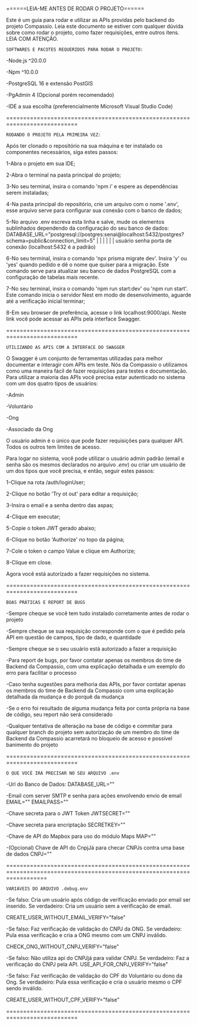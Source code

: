 ======LEIA-ME ANTES DE RODAR O PROJETO======

Este é um guia para rodar e utilizar as APIs providas pelo backend do projeto Compassio. Leia este documento se estiver com qualquer dúvida sobre como rodar o projeto, como fazer requisições, entre outros itens. LEIA COM ATENÇÃO.

    SOFTWARES E PACOTES REQUERIDOS PARA RODAR O PROJETO:

-Node.js ^20.0.0

-Npm ^10.0.0

-PostgreSQL 16 e extensão PostGIS

-PgAdmin 4 (Opcional porém recomendado)

-IDE a sua escolha (preferencialmente Microsoft Visual Studio Code)

===========================================================================

    RODANDO O PROJETO PELA PRIMEIRA VEZ:

Após ter clonado o repositório na sua máquina e ter instalado os componentes necessários, siga estes passos:

1-Abra o projeto em sua IDE;

2-Abra o terminal na pasta principal do projeto;

3-No seu terminal, insira o comando 'npm i' e espere as dependências serem instaladas;

4-Na pasta principal do repositório, crie um arquivo com o nome '.env', esse arquivo serve para configurar sua conexão com o banco de dados;

5-No arquivo .env escreva esta linha e salve, mude os elementos sublinhados dependendo da configuração do seu banco de dados: DATABASE_URL="postgresql://postgres:senai@localhost:5432/postgres?schema=public&connection_limit=5" | | | | | | usuário senha porta de conexão (localhost:5432 é a padrão)

6-No seu terminal, insira o comando 'npx prisma migrate dev'. Insira 'y' ou 'yes' quando pedido e dê o nome que quiser para a migração. Este comando serve para atualizar seu banco de dados PostgreSQL com a configuração de tabelas mais recente.

7-No seu terminal, insira o comando 'npm run start:dev' ou 'npm run start'. Este comando inicia o servidor Nest em modo de desenvolvimento, aguarde até a verificação inicial terminar;

8-Em seu browser de preferência, acesse o link localhost:9000/api. Neste link você pode acessar as APIs pela interface Swagger.

===========================================================================

    UTILIZANDO AS APIS COM A INTERFACE DO SWAGGER

O Swagger é um conjunto de ferramentas utilizadas para melhor documentar e interagir com APIs em teste. Nós da Compassio o utilizamos como uma maneira fácil de fazer requisições para testes e documentação. Para utilizar a maioria das APIs você precisa estar autenticado no sistema com um dos quatro tipos de usuários:

-Admin

-Voluntário

-Ong

-Associado da Ong

O usuário admin é o único que pode fazer requisições para qualquer API. Todos os outros tem limites de acesso.

Para logar no sistema, você pode utilizar o usuário admin padrão (email e senha são os mesmos declarados no arquivo *.env*) ou criar um usuário de um dos tipos que você precisa, e então, seguir estes passos:

1-Clique na rota /auth/loginUser;

2-Clique no botão 'Try ot out' para editar a requisição;

3-Insira o email e a senha dentro das aspas;

4-Clique em executar;

5-Copie o token JWT gerado abaixo;

6-Clique no botão 'Authorize' no topo da página;

7-Cole o token o campo Value e clique em Authorize;

8-Clique em close.

Agora você está autorizado a fazer requisições no sistema.

===========================================================================

    BOAS PRÁTICAS E REPORT DE BUGS

-Sempre cheque se você tem tudo instalado corretamente antes de rodar o projeto

-Sempre cheque se sua requisição corresponde com o que é pedido pela API em questão de campos, tipo de dado, e quantidade

-Sempre cheque se o seu usuário está autorizado a fazer a requisição

-Para report de bugs, por favor contatar apenas os membros do time de Backend da Compassio, com uma explicação detalhada e um exemplo do erro para facilitar o processo

-Caso tenha sugestões para melhoria das APIs, por favor contatar apenas os membros do time de Backend da Compassio com uma explicação detalhada da mudança e do porquê da mudança

-Se o erro foi resultado de alguma mudança feita por conta própria na base de código, seu report não será considerado

-Qualquer tentativa de alteração na base de código e commitar para qualquer branch do projeto sem autorização de um membro do time de Backend da Compassio acarretará no bloqueio de acesso e possível banimento do projeto

===========================================================================

    O QUE VOCÊ IRÁ PRECISAR NO SEU ARQUIVO .env

-Url do Banco de Dados:
DATABASE_URL=""

-Email com server SMTP e senha para ações envolvendo envio de email
EMAIL=""
EMAILPASS=""

-Chave secreta para o JWT Token
JWTSECRET=""

-Chave secreta para encriptação
SECRETKEY=""

-Chave de API do Mapbox para uso do módulo Maps
MAP=""

-(Opcional) Chave de API do CnpjJá para checar CNPJs contra uma base de dados
CNPJ=""

========================================================================================================================

    VARIÁVEIS DO ARQUIVO .debug.env

-Se falso: Cria um usuário após código de verificação enviado por email ser inserido. Se verdadeiro: Cria um usuário sem
a verificação de email.

CREATE_USER_WITHOUT_EMAIL_VERIFY="false"

-Se falso: Faz verificação de validação do CNPJ da ONG. Se verdadeiro: Pula essa verificação e cria a ONG mesmo com um
CNPJ inválido.

CHECK_ONG_WITHOUT_CNPJ_VERIFY="false"

-Se falso: Não utiliza api do CNPJjá para validar CNPJ. Se verdadeiro: Faz a verificação do CNPJ pela API.
USE_API_FOR_CNPJ_VERIFY="false"

-Se falso: Faz verificação de validação do CPF do Voluntário ou dono da Ong. Se verdadeiro: Pula essa verificação e cria
o usuário mesmo o CPF sendo inválido.

CREATE_USER_WITHOUT_CPF_VERIFY="false"

===========================================================================